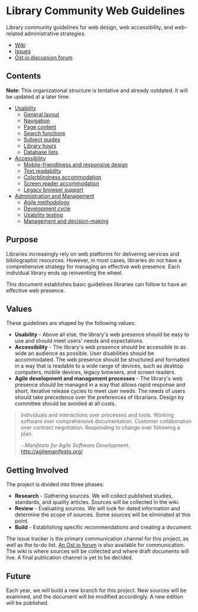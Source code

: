# Library Community Web Guidelines
Library community guidelines for web design, web accessibility, and web-related administrative strategies.

- [Wiki](https://github.com/jswelker/library-web-guidelines/wiki/Table-of-Contents)
- [Issues](https://github.com/jswelker/library-web-guidelines/issues)
- [Ost.io discussion forum](http://ost.io/@jswelker/library-web-guidelines)

## Contents
**Note**: This organizational structure is tentative and already outdated. It will be updated at a later time.  

- [Usability](https://github.com/jswelker/library-web-guidelines/wiki/Usability)
 	- [General layout](https://github.com/jswelker/library-web-guidelines/wiki/Usability#general-layout)
 	- [Navigation](https://github.com/jswelker/library-web-guidelines/wiki/Usability#navigation)
 	- [Page content](https://github.com/jswelker/library-web-guidelines/wiki/Usability#page-content)
 	- [Search functions](https://github.com/jswelker/library-web-guidelines/wiki/Usability#search-functions)
 	- [Subject guides](https://github.com/jswelker/library-web-guidelines/wiki/Usability#subject-guides)
 	- [Library hours](https://github.com/jswelker/library-web-guidelines/wiki/Usability#library-hours)
 	- [Database lists](https://github.com/jswelker/library-web-guidelines/wiki/Usability#database-lists)
- [Accessibility](https://github.com/jswelker/library-web-guidelines/wiki/Accessibility)
	- [Mobile-friendliness and responsive design](https://github.com/jswelker/library-web-guidelines/wiki/Accessibility#mobile-friendliness-and-responsive-design)
	- [Text readability](https://github.com/jswelker/library-web-guidelines/wiki/Accessibility#text-readability)
	- [Colorblindness accommodation](https://github.com/jswelker/library-web-guidelines/wiki/Accessibility#colorblindness-accommodation)
	- [Screen reader accommodation](https://github.com/jswelker/library-web-guidelines/wiki/Accessibility#screen-reader-accommodation)
	- [Legacy browser support](https://github.com/jswelker/library-web-guidelines/wiki/Accessibility#legacy-browser-support)
- [Administration and Management](https://github.com/jswelker/library-web-guidelines/wiki/Administration)
	- [Agile methodology](https://github.com/jswelker/library-web-guidelines/wiki/Administration#agile-methodology)
	- [Development cycle](https://github.com/jswelker/library-web-guidelines/wiki/Administration#development-cycle)
	- [Usability testing](https://github.com/jswelker/library-web-guidelines/wiki/Administration#usability-testing)
	- [Management and decision-making](https://github.com/jswelker/library-web-guidelines/wiki/Administration#management-and-decision-making)

## Purpose
Libraries increasingly rely on web platforms for delivering services and bibliographic resources. However, in most cases, libraries do not have a comprehensive strategy for managing an effective web presence. Each individual library ends up reinventing the wheel.

This document establishes basic guidelines libraries can follow to have an effective web presence. 

## Values
These guidelines are shaped by the following values:

- **Usability** - Above all else, the library's web presence should be easy to use and should meet users' needs and expectations.
- **Accessibility** - The library's web presence should be accessible to as wide an audience as possible. User disabilities should be accommodated. The web presence should be structured and formatted in a way that is readable to a wide range of devices, such as desktop computers, mobile devices, legacy browsers, and screen readers.
- **Agile development and management processes** - The library's web presence should be managed in a way that allows rapid response and short, iterative release cycles to meet user needs. The needs of users should take precedence over the preferences of librarians. Design by committee should be avoided at all costs.

> Individuals and interactions over processes and tools. Working software over comprehensive documentation. Customer collaboration over contract negotiation. Responding to change over following a plan. 
> 
> *- Manifesto for Agile Software Development*, http://agilemanifesto.org/

## Getting Involved
The project is divided into three phases:

- **Research** - Gathering sources. We will collect published studies, standards, and quality articles. Sources will be collected in the wiki.
- **Review** - Evaluating sources. We will look for dated information and determine the scope of sources. Some sources will be eliminated at this point.
- **Build** - Establishing specific recommendations and creating a document.

The issue tracker is the primary communication channel for this project, as well as the to-do list. [An Ost.io forum](http://ost.io/@jswelker/library-web-guidelines) is also available for communication. The wiki is where sources will be collected and where draft documents will live. A final publication channel is yet to be decided.

## Future
Each year, we will build a new branch for this project. New sources will be examined, and the document will be modified accordingly. A new edition will be published.